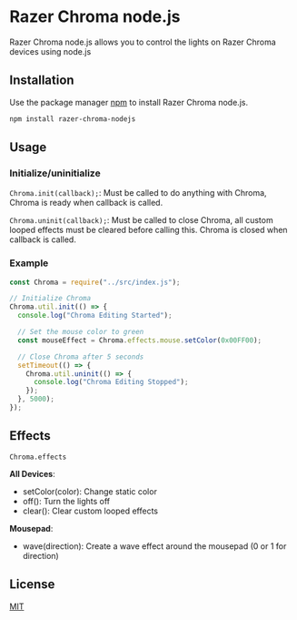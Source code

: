 # Razer Chroma node.js

Razer Chroma node.js allows you to control the lights on Razer Chroma devices using node.js

## Installation

Use the package manager [npm](https://www.npmjs.com/) to install Razer Chroma node.js.

```bash
npm install razer-chroma-nodejs
```

## Usage

### Initialize/uninitialize

`Chroma.init(callback);`: Must be called to do anything with Chroma, Chroma is ready when callback is called.

`Chroma.uninit(callback);`: Must be called to close Chroma, all custom looped effects must be cleared before calling this. Chroma is closed when callback is called.


### Example

```javascript
const Chroma = require("../src/index.js");

// Initialize Chroma
Chroma.util.init(() => {
  console.log("Chroma Editing Started");

  // Set the mouse color to green
  const mouseEffect = Chroma.effects.mouse.setColor(0x00FF00);

  // Close Chroma after 5 seconds
  setTimeout(() => {
    Chroma.util.uninit(() => {
      console.log("Chroma Editing Stopped");
    });
  }, 5000);
});
```

## Effects

`Chroma.effects`

**All Devices**:
 - setColor(color): Change static color
 - off(): Turn the lights off
 - clear(): Clear custom looped effects

**Mousepad**:
 - wave(direction): Create a wave effect around the mousepad (0 or 1 for direction)

## License
[MIT](https://choosealicense.com/licenses/mit/)
